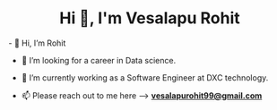 <h1 align="center">Hi 👋, I'm Vesalapu Rohit</h1>
- 👋 Hi, I’m Rohit

- 👀 I’m looking for a career in Data science.

- 🌱 I’m currently working as a Software Engineer at DXC technology.

- 📫 Please reach out to me here --> **vesalapurohit99@gmail.com**
  
<!---
vesalapu/vesalapu is a ✨ special ✨ repository because its `README.md` (this file) appears on your GitHub profile.
You can click the Preview link to take a look at your changes.
--->


